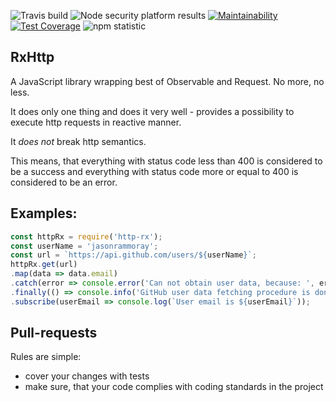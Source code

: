 ![Travis build](https://travis-ci.org/JasonRammoray/HttpRx.svg?branch=master)
![Node security platform results](https://nodesecurity.io/orgs/webdev/projects/afc6da59-4ac8-43ea-8eb3-5c1b96e1c0f5/badge)
[![Maintainability](https://api.codeclimate.com/v1/badges/6be09fcb78891730bfc1/maintainability)](https://codeclimate.com/github/JasonRammoray/HttpRx/maintainability)
[![Test Coverage](https://api.codeclimate.com/v1/badges/6be09fcb78891730bfc1/test_coverage)](https://codeclimate.com/github/JasonRammoray/HttpRx/test_coverage)
![npm statistic](https://nodei.co/npm/http-rx.png?downloads=true&downloadRank=true&stars=true)
## RxHttp
A JavaScript library wrapping best of Observable and Request.
No more, no less.

It does only one thing and does it very well - provides a possibility to execute http requests in reactive manner.

It *does not* break http semantics.

This means, that everything with status code less than 400 is considered to be a success and everything with status code more or equal to 400 is considered to be an error.
## Examples:
```js
const httpRx = require('http-rx');
const userName = 'jasonrammoray';
const url = `https://api.github.com/users/${userName}`;
httpRx.get(url)
.map(data => data.email)
.catch(error => console.error('Can not obtain user data, because: ', error))
.finally(() => console.info('GitHub user data fetching procedure is done'))
.subscribe(userEmail => console.log(`User email is ${userEmail}`));
```

## Pull-requests
Rules are simple:
* cover your changes with tests
* make sure, that your code complies with coding standards in the project
